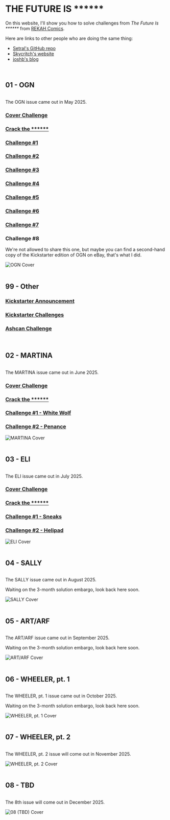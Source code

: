 # THE FUTURE IS <span id="puzzle">\*\*\*\*\*\*</span>

<script>
const el = document.getElementById('puzzle');
const target = 'SOLVED';
let pos = 0;

function flick() {
    if (pos >= target.length) return;
    
    let current = el.textContent;
    let charCode = 65;
    
    const interval = setInterval(() => {
        current = current.substring(0, pos) + String.fromCharCode(charCode) + current.substring(pos + 1);
        el.textContent = current;
        
        if (charCode === target.charCodeAt(pos)) {
            clearInterval(interval);
            pos++;
            setTimeout(flick, 50);
        }
        
        charCode = charCode === 90 ? 65 : charCode + 1;
    }, 50);
}

setTimeout(flick, 1000);
</script>

On this website, I'll show you how to solve challenges from *The Future Is \*\*\*\*\*\** from [REKAH Comics](https://www.blackhillsinfosec.com/rekcah/).

Here are links to other people who are doing the same thing:

- [Setral's GitHub repo](https://github.com/setral/CTF_Writeups/tree/main/The%20Future%20is%20******)
- [Skycritch's website](https://www.skycritch.com/the-future-is/)
- [joshb's blog](https://itsjoshb.com/blog/martina-white-wolf/)

<br>

## 01 - OGN

<div class="row">
<div class="column">

The OGN issue came out in May 2025.

### [Cover Challenge](./01_cover.html)

### [Crack the \*\*\*\*\*\*](./01_crack.html)

### [Challenge #1](./01_1.html)

### [Challenge #2](./01_2.html)

### [Challenge #3](./01_3.html)

### [Challenge #4](./01_4.html)

### [Challenge #5](./01_5.html)

### [Challenge #6](./01_6.html)

### [Challenge #7](./01_7.html)

### Challenge #8

We're not allowed to share this one, but maybe you can find a second-hand copy of the Kickstarter edition of OGN on eBay, that's what I did.

</div>
<div class="column img-column">
<img alt="OGN Cover" src="./images/01.jpg">
</div>
</div>

<br>

## 99 - Other

### [Kickstarter Announcement](./99_announcement.html)

### [Kickstarter Challenges](./99_kickstarter.html)

### [Ashcan Challenge](./99_ashcan.html)

<br>

## 02 - MARTINA

<div class="row">
<div class="column">

The MARTINA issue came out in June 2025.

### [Cover Challenge](./02_cover.html)

### [Crack the \*\*\*\*\*\*](./02_crack.html)

### [Challenge #1 - White Wolf](./02_1.html)

### [Challenge #2 - Penance](./02_2.html)

</div>
<div class="column img-column">
<img alt="MARTINA Cover" src="./images/02.jpg">
</div>
</div>

<br>

## 03 - ELI

<div class="row">
<div class="column">

The ELI issue came out in July 2025.

### [Cover Challenge](./03_cover.html)

### [Crack the \*\*\*\*\*\*](./03_crack.html)

### [Challenge #1 - Sneaks](./03_1.html)

### [Challenge #2 - Helipad](./03_2.html)

</div>
<div class="column img-column">
<img alt="ELI Cover" src="./images/03.jpg">
</div>
</div>

<br>

## 04 - SALLY

<div class="row">
<div class="column">

The SALLY issue came out in August 2025.

Waiting on the 3-month solution embargo, look back here soon.

</div>
<div class="column img-column">
<img alt="SALLY Cover" src="./images/04.jpg">
</div>
</div>

<br>

## 05 - ART/ARF 

<div class="row">
<div class="column">

The ART/ARF issue came out in September 2025.

Waiting on the 3-month solution embargo, look back here soon.

</div>
<div class="column img-column">
<img alt="ART/ARF Cover" src="./images/05.jpg">
</div>
</div>

<br>

## 06 - WHEELER, pt. 1

<div class="row">
<div class="column">

The WHEELER, pt. 1 issue came out in October 2025.

Waiting on the 3-month solution embargo, look back here soon.

</div>
<div class="column img-column">
<img alt="WHEELER, pt. 1 Cover" src="./images/06.jpg">
</div>
</div>

<br>

## 07 - WHEELER, pt. 2

<div class="row">
<div class="column">

The WHEELER, pt. 2 issue will come out in November 2025.

</div>
<div class="column img-column">
<img alt="WHEELER, pt. 2 Cover" src="./images/07.jpg">
</div>
</div>

<br>

## 08 - TBD

<div class="row">
<div class="column">

The 8th issue will come out in December 2025.

</div>
<div class="column img-column">
<img alt="08 (TBD) Cover" src="./images/08.jpg">
</div>
</div>

<br>